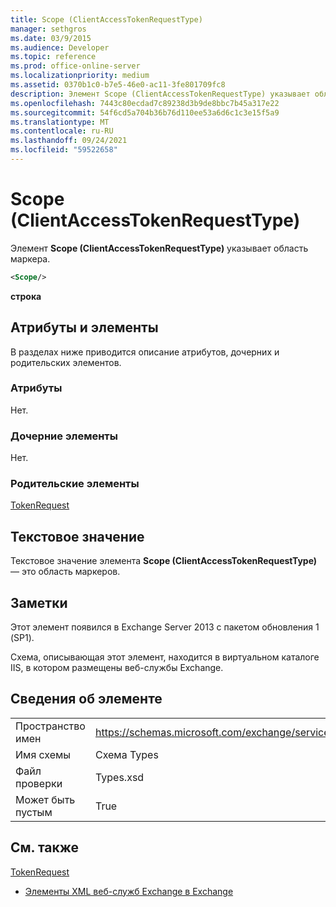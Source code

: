 ```yaml
---
title: Scope (ClientAccessTokenRequestType)
manager: sethgros
ms.date: 03/9/2015
ms.audience: Developer
ms.topic: reference
ms.prod: office-online-server
ms.localizationpriority: medium
ms.assetid: 0370b1c0-b7e5-46e0-ac11-3fe801709fc8
description: Элемент Scope (ClientAccessTokenRequestType) указывает область маркера.
ms.openlocfilehash: 7443c80ecdad7c89238d3b9de8bbc7b45a317e22
ms.sourcegitcommit: 54f6cd5a704b36b76d110ee53a6d6c1c3e15f5a9
ms.translationtype: MT
ms.contentlocale: ru-RU
ms.lasthandoff: 09/24/2021
ms.locfileid: "59522658"
---
```

# <a name="scope-clientaccesstokenrequesttype"></a>Scope (ClientAccessTokenRequestType)

Элемент **Scope (ClientAccessTokenRequestType)** указывает область маркера. 
  
```XML
<Scope/>
```

 **строка**
## <a name="attributes-and-elements"></a>Атрибуты и элементы

В разделах ниже приводится описание атрибутов, дочерних и родительских элементов.
  
### <a name="attributes"></a>Атрибуты

Нет.
  
### <a name="child-elements"></a>Дочерние элементы

Нет.
  
### <a name="parent-elements"></a>Родительские элементы

[TokenRequest](tokenrequest.md)
  
## <a name="text-value"></a>Текстовое значение

Текстовое значение элемента **Scope (ClientAccessTokenRequestType)** — это область маркеров. 
  
## <a name="remarks"></a>Заметки

Этот элемент появился в Exchange Server 2013 с пакетом обновления 1 (SP1).
  
Схема, описывающая этот элемент, находится в виртуальном каталоге IIS, в котором размещены веб-службы Exchange.
  
## <a name="element-information"></a>Сведения об элементе

|||
|:-----|:-----|
|Пространство имен  <br/> |https://schemas.microsoft.com/exchange/services/2006/types  <br/> |
|Имя схемы  <br/> |Схема Types  <br/> |
|Файл проверки  <br/> |Types.xsd  <br/> |
|Может быть пустым  <br/> |True  <br/> |
   
## <a name="see-also"></a>См. также



[TokenRequest](tokenrequest.md)


- [Элементы XML веб-служб Exchange в Exchange](ews-xml-elements-in-exchange.md)

